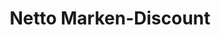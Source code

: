 ---
title: "Netto Marken-Discount"
url: /delitzsch/netto-marken-discount-securiusstrasse/
shop: Supermarkt
---